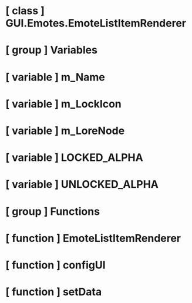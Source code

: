 # [ class ] GUI.Emotes.EmoteListItemRenderer

# [ group ] Variables

# [ variable ] m_Name

# [ variable ] m_LockIcon

# [ variable ] m_LoreNode

# [ variable ] LOCKED_ALPHA

# [ variable ] UNLOCKED_ALPHA

# [ group ] Functions

# [ function ] EmoteListItemRenderer

# [ function ] configUI

# [ function ] setData

